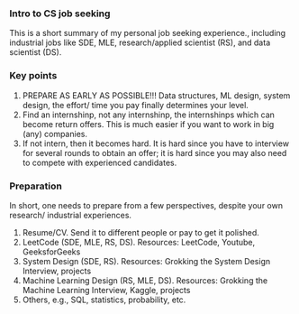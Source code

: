 ### Intro to CS job seeking

This is a short summary of my personal job seeking experience., including industrial jobs like SDE, MLE, research/applied scientist (RS), and data scientist (DS).

### Key points
1) PREPARE AS EARLY AS POSSIBLE!!! Data structures, ML design, system design, the effort/ time you pay finally determines your level.
2) Find an internshinp, not any internshinp, the internshinps which can become return offers. This is much easier if you want to work in big (any) companies.
3) If not intern, then it becomes hard. It is hard since you have to interview for several rounds to obtain an offer; it is hard since you may also need to compete with experienced candidates.

### Preparation
In short, one needs to prepare from a few perspectives, despite your own research/ industrial experiences.

1) Resume/CV. Send it to different people or pay to get it polished.
2) LeetCode (SDE, MLE, RS, DS). Resources: LeetCode, Youtube, GeeksforGeeks
3) System Design (SDE, RS). Resources: Grokking the System Design Interview, projects
4) Machine Learning Design (RS, MLE, DS). Resources: Grokking the Machine Learning Interview, Kaggle, projects
5) Others, e.g., SQL, statistics, probability, etc. 
